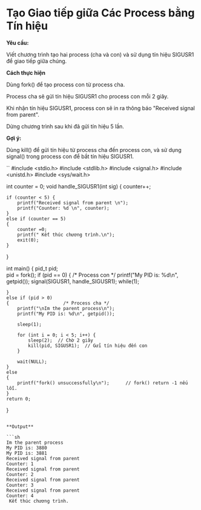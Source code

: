 # Tạo Giao tiếp giữa Các Process bằng Tín hiệu

**Yêu cầu:** 

Viết chương trình tạo hai process (cha và con) và sử dụng tín hiệu SIGUSR1 để giao tiếp giữa chúng.

**Cách thực hiện**

Dùng fork() để tạo process con từ process cha.

Process cha sẽ gửi tín hiệu SIGUSR1 cho process con mỗi 2 giây.

Khi nhận tín hiệu SIGUSR1, process con sẽ in ra thông báo "Received signal from parent".

Dừng chương trình sau khi đã gửi tín hiệu 5 lần.

**Gợi ý:**

Dùng kill() để gửi tín hiệu từ process cha đến process con, và sử dụng signal() trong process con để bắt tín hiệu SIGUSR1.

``
#include <stdio.h>
#include <stdlib.h>
#include <signal.h>
#include <unistd.h>
#include <sys/wait.h>

int counter = 0;
void handle_SIGUSR1(int sig) 
{
    counter++;

    if (counter < 5) {
        printf("Received signal from parent \n");
        printf("Counter: %d \n", counter);
    } 
    else if (counter == 5)
    {
        counter =0;
        printf(" Kết thúc chương trình.\n");
        exit(0);
    }
}

int main() 
{
    pid_t pid;  
    pid = fork();
    if (pid == 0) 
    {
           /* Process con */
        printf("My PID is: %d\n", getpid());
        signal(SIGUSR1, handle_SIGUSR1);
        while(1);
        
    } 
    else if (pid > 0)
    {                    /* Process cha */
        printf("\nIm the parent process\n");
        printf("My PID is: %d\n", getpid());

        sleep(1);

        for (int i = 0; i < 5; i++) {
            sleep(2);  // Chờ 2 giây
            kill(pid, SIGUSR1);  // Gửi tín hiệu đến con
        }

        wait(NULL);
    }
    else 
    {
        printf("fork() unsuccessfully\n");      // fork() return -1 nếu lỗi.
    }
    return 0;
}
```

**Output**

```sh
Im the parent process
My PID is: 3880
My PID is: 3881
Received signal from parent 
Counter: 1 
Received signal from parent 
Counter: 2 
Received signal from parent 
Counter: 3 
Received signal from parent 
Counter: 4 
 Kết thúc chương trình.
```
